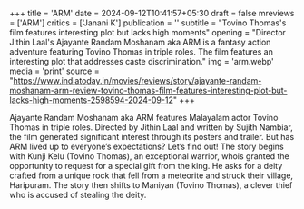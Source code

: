 +++
title = 'ARM'
date = 2024-09-12T10:41:57+05:30
draft = false
mreviews = ['ARM']
critics = ['Janani K']
publication = ''
subtitle = "Tovino Thomas's film features interesting plot but lacks high moments"
opening = "Director Jithin Laal's Ajayante Randam Moshanam aka ARM is a fantasy action adventure featuring Tovino Thomas in triple roles. The film features an interesting plot that addresses caste discrimination."
img = 'arm.webp'
media = 'print'
source = "https://www.indiatoday.in/movies/reviews/story/ajayante-randam-moshanam-arm-review-tovino-thomas-film-features-interesting-plot-but-lacks-high-moments-2598594-2024-09-12"
+++

Ajayante Randam Moshanam aka ARM features Malayalam actor Tovino Thomas in triple roles. Directed by Jithin Laal and written by Sujith Nambiar, the film generated significant interest through its posters and trailer. But has ARM lived up to everyone’s expectations? Let’s find out! The story begins with Kunji Kelu (Tovino Thomas), an exceptional warrior, whois granted the opportunity to request for a special gift from the king. He asks for a deity crafted from a unique rock that fell from a meteorite and struck their village, Haripuram. The story then shifts to Maniyan (Tovino Thomas), a clever thief who is accused of stealing the deity.
